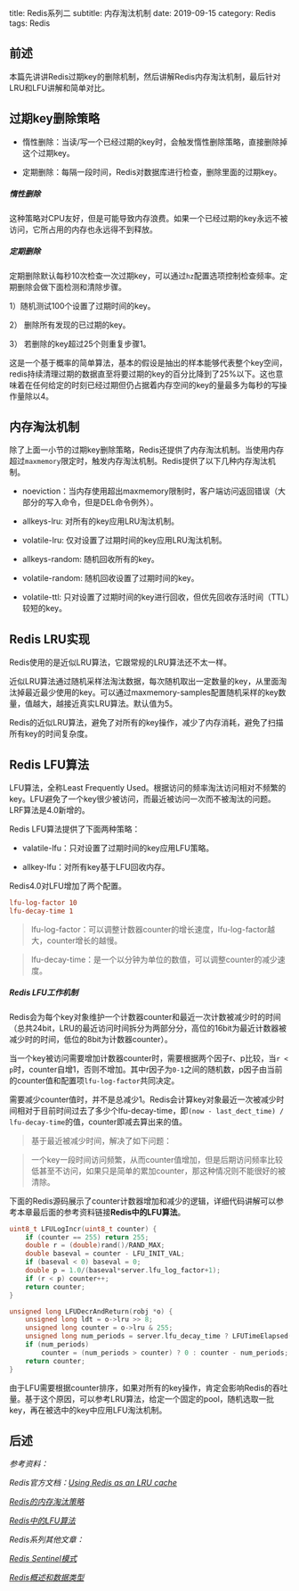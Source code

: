 title: Redis系列二
subtitle: 内存淘汰机制
date: 2019-09-15
category: Redis
tags: Redis

## 前述
本篇先讲讲Redis过期key的删除机制，然后讲解Redis内存淘汰机制，最后针对LRU和LFU讲解和简单对比。

## 过期key删除策略

- 惰性删除：当读/写一个已经过期的key时，会触发惰性删除策略，直接删除掉这个过期key。

- 定期删除：每隔一段时间，Redis对数据库进行检查，删除里面的过期key。

##### 惰性删除

这种策略对CPU友好，但是可能导致内存浪费。如果一个已经过期的key永远不被访问，它所占用的内存也永远得不到释放。

##### 定期删除

定期删除默认每秒10次检查一次过期key，可以通过`hz`配置选项控制检查频率。定期删除会做下面检测和清除步骤。

1）随机测试100个设置了过期时间的key。

2） 删除所有发现的已过期的key。

3） 若删除的key超过25个则重复步骤1。

这是一个基于概率的简单算法，基本的假设是抽出的样本能够代表整个key空间，redis持续清理过期的数据直至将要过期的key的百分比降到了25%以下。这也意味着在任何给定的时刻已经过期但仍占据着内存空间的key的量最多为每秒的写操作量除以4。

## 内存淘汰机制

除了上面一小节的过期key删除策略，Redis还提供了内存淘汰机制。当使用内存超过`maxmemory`限定时，触发内存淘汰机制。Redis提供了以下几种内存淘汰机制。

- noeviction：当内存使用超出maxmemory限制时，客户端访问返回错误（大部分的写入命令，但是DEL命令例外）。

- allkeys-lru: 对所有的key应用LRU淘汰机制。

- volatile-lru: 仅对设置了过期时间的key应用LRU淘汰机制。

- allkeys-random: 随机回收所有的key。

- volatile-random: 随机回收设置了过期时间的key。

- volatile-ttl: 只对设置了过期时间的key进行回收，但优先回收存活时间（TTL）较短的key。 

## Redis LRU实现

Redis使用的是近似LRU算法，它跟常规的LRU算法还不太一样。

近似LRU算法通过随机采样法淘汰数据，每次随机取出一定数量的key，从里面淘汰掉最近最少使用的key。可以通过maxmemory-samples配置随机采样的key数量，值越大，越接近真实LRU算法。默认值为5。

Redis的近似LRU算法，避免了对所有的key操作，减少了内存消耗，避免了扫描所有key的时间复杂度。

## Redis LFU算法

LFU算法，全称Least Frequently Used。根据访问的频率淘汰访问相对不频繁的key。LFU避免了一个key很少被访问，而最近被访问一次而不被淘汰的问题。LRF算法是4.0新增的。

Redis LFU算法提供了下面两种策略：

- valatile-lfu：只对设置了过期时间的key应用LFU策略。

- allkey-lfu：对所有key基于LFU回收内存。

Redis4.0对LFU增加了两个配置。

```conf
lfu-log-factor 10
lfu-decay-time 1
```
> lfu-log-factor：可以调整计数器counter的增长速度，lfu-log-factor越大，counter增长的越慢。

> lfu-decay-time：是一个以分钟为单位的数值，可以调整counter的减少速度。

##### Redis LFU工作机制

Redis会为每个key对象维护一个计数器counter和最近一次计数被减少时的时间（总共24bit，LRU的最近访问时间拆分为两部分分，高位的16bit为最近计数器被减少时的时间，低位的8bit为计数器counter）。

当一个key被访问需要增加计数器counter时，需要根据两个因子r、p比较，当`r < p`时，counter自增1，否则不增加。其中r因子为`0-1`之间的随机数，p因子由当前的counter值和配置项`lfu-log-factor`共同决定。

需要减少counter值时，并不是总减少1。Redis会计算key对象最近一次被减少时间相对于目前时间过去了多少个lfu-decay-time，即`(now - last_dect_time) / lfu-decay-time`的值，counter即减去算出来的值。

> 基于最近被减少时间，解决了如下问题：

> 一个key一段时间访问频繁，从而counter值增加，但是后期访问频率比较低甚至不访问，如果只是简单的累加counter，那这种情况则不能很好的被清除。

下面的Redis源码展示了counter计数器增加和减少的逻辑，详细代码讲解可以参考本章最后面的参考资料链接**Redis中的LFU算法**。

```C
uint8_t LFULogIncr(uint8_t counter) {
    if (counter == 255) return 255;
    double r = (double)rand()/RAND_MAX;
    double baseval = counter - LFU_INIT_VAL;
    if (baseval < 0) baseval = 0;
    double p = 1.0/(baseval*server.lfu_log_factor+1);
    if (r < p) counter++;
    return counter;
}

unsigned long LFUDecrAndReturn(robj *o) {
    unsigned long ldt = o->lru >> 8;
    unsigned long counter = o->lru & 255;
    unsigned long num_periods = server.lfu_decay_time ? LFUTimeElapsed(ldt) / server.lfu_decay_time : 0;
    if (num_periods)
        counter = (num_periods > counter) ? 0 : counter - num_periods;
    return counter;
}
```

由于LFU需要根据counter排序，如果对所有的key操作，肯定会影响Redis的吞吐量。基于这个原因，可以参考LRU算法，给定一个固定的pool，随机选取一批key，再在被选中的key中应用LFU淘汰机制。

## 后述

*参考资料：*

*Redis官方文档：[Using Redis as an LRU cache](https://redis.io/topics/lru-cache)*

*[Redis的内存淘汰策略](https://juejin.im/post/5d674ac2e51d4557ca7fdd70)*

*[Redis中的LFU算法](https://www.cnblogs.com/linxiyue/p/10955533.html)*

*Redis系列其他文章：*

*[Redis Sentinel模式]({filename}/redis_sentinel.md)*

*[Redis概述和数据类型]({filename}/redis1.md)*